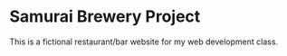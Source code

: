 # Samurai Brewery Project

This is a fictional restaurant/bar website for my web development class.
